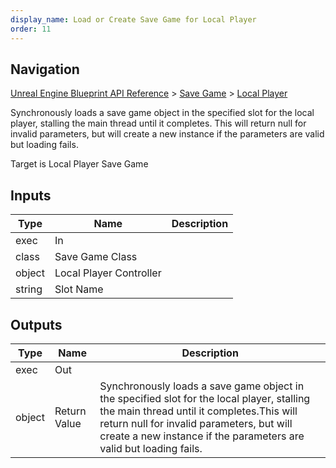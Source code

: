 ```yaml
---
display_name: Load or Create Save Game for Local Player
order: 11
---
```

## Navigation

[Unreal Engine Blueprint API Reference](https://dev.epicgames.com/documentation/en-us/unreal-engine/BlueprintAPI) > [Save Game](https://dev.epicgames.com/documentation/en-us/unreal-engine/BlueprintAPI/SaveGame) > [Local Player](https://dev.epicgames.com/documentation/en-us/unreal-engine/BlueprintAPI/SaveGame/LocalPlayer)

Synchronously loads a save game object in the specified slot for the local player, stalling the main thread until it completes.
This will return null for invalid parameters, but will create a new instance if the parameters are valid but loading fails.

Target is Local Player Save Game

## Inputs

| Type | Name | Description |
| --- | --- | --- |
| exec | In |  |
| class | Save Game Class |  |
| object | Local Player Controller |  |
| string | Slot Name |  |

## Outputs

| Type | Name | Description |
| --- | --- | --- |
| exec | Out |  |
| object | Return Value | Synchronously loads a save game object in the specified slot for the local player, stalling the main thread until it completes.This will return null for invalid parameters, but will create a new instance if the parameters are valid but loading fails. |
